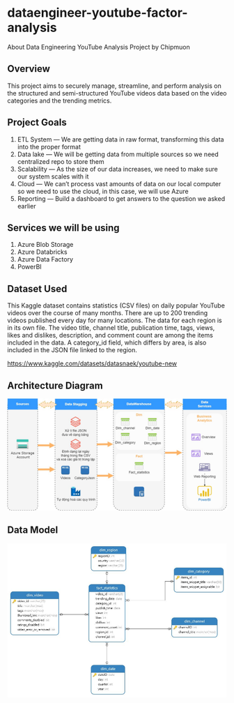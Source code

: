 # dataengineer-youtube-factor-analysis
About Data Engineering YouTube Analysis Project by Chipmuon

## Overview

This project aims to securely manage, streamline, and perform analysis on the structured and semi-structured YouTube videos data based on the video categories and the trending metrics.

## Project Goals
1. ETL System — We are getting data in raw format, transforming this data into the proper format
2. Data lake — We will be getting data from multiple sources so we need centralized repo to store them
3. Scalability — As the size of our data increases, we need to make sure our system scales with it
4. Cloud — We can’t process vast amounts of data on our local computer so we need to use the cloud, in this case, we will use Azure
5. Reporting — Build a dashboard to get answers to the question we asked earlier

## Services we will be using
1. Azure Blob Storage
2. Azure Databricks
3. Azure Data Factory
4. PowerBI

## Dataset Used
This Kaggle dataset contains statistics (CSV files) on daily popular YouTube videos over the course of many months. There are up to 200 trending videos published every day for many locations. The data for each region is in its own file. The video title, channel title, publication time, tags, views, likes and dislikes, description, and comment count are among the items included in the data. A category_id field, which differs by area, is also included in the JSON file linked to the region.

https://www.kaggle.com/datasets/datasnaek/youtube-new

## Architecture Diagram
<img src="architecture.jpg">

## Data Model 
<img src="data_model.jpg">


